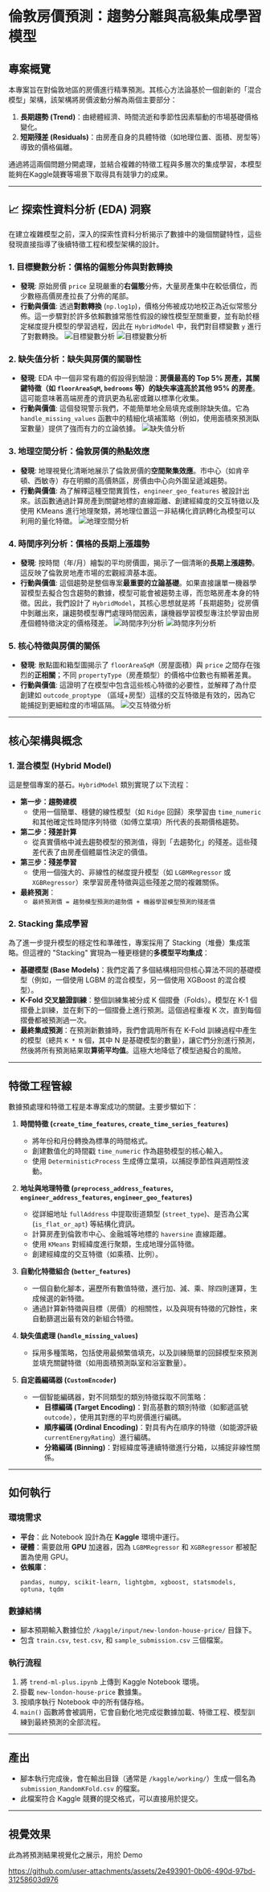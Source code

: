 # 倫敦房價預測：趨勢分離與高級集成學習模型

## 專案概覽

本專案旨在對倫敦地區的房價進行精準預測。其核心方法論基於一個創新的「混合模型」架構，該架構將房價波動分解為兩個主要部分：
1.  **長期趨勢 (Trend)**：由總體經濟、時間流逝和季節性因素驅動的市場基礎價格變化。
2.  **短期殘差 (Residuals)**：由房產自身的具體特徵（如地理位置、面積、房型等）導致的價格偏離。

通過將這兩個問題分開處理，並結合複雜的特徵工程與多層次的集成學習，本模型能夠在Kaggle競賽等場景下取得具有競爭力的成果。

---

## 📈 探索性資料分析 (EDA) 洞察

在建立複雜模型之前，深入的探索性資料分析揭示了數據中的幾個關鍵特性，這些發現直接指導了後續特徵工程和模型架構的設計。

### 1. 目標變數分析：價格的偏態分佈與對數轉換
- **發現**: 原始房價 `price` 呈現嚴重的**右偏態**分佈，大量房產集中在較低價位，而少數極高價房產拉長了分佈的尾部。
- **行動與價值**: 透過**對數轉換** (`np.log1p`)，價格分佈被成功地校正為近似常態分佈。這一步驟對於許多依賴數據常態性假設的線性模型至關重要，並有助於穩定梯度提升模型的學習過程，因此在 `HybridModel` 中，我們對目標變數 `y` 進行了對數轉換。
![目標變數分析](/img/price.png)
![目標變數分析](/img/price_after_log.png)

### 2. 缺失值分析：缺失與房價的關聯性
- **發現**: EDA 中一個非常有趣的假設得到驗證：**房價最高的 Top 5% 房產，其關鍵特徵（如 `floorAreaSqM`, `bedrooms` 等）的缺失率遠高於其他 95% 的房產**。這可能意味著高端房產的資訊更為私密或難以標準化收集。
- **行動與價值**: 這個發現警示我們，不能簡單地全局填充或刪除缺失值。它為 `handle_missing_values` 函數中的精細化填補策略（例如，使用面積來預測臥室數量）提供了強而有力的立論依據。
![缺失值分析](/img/missing_rate.png)

### 3. 地理空間分析：倫敦房價的熱點效應
- **發現**: 地理視覺化清晰地展示了倫敦房價的**空間聚集效應**。市中心（如肯辛頓、西敏寺）存在明顯的高價熱區，房價由中心向外圍呈遞減趨勢。
- **行動與價值**: 為了解釋這種空間異質性，`engineer_geo_features` 被設計出來。該函數通過計算房產到關鍵地標的直線距離、創建經緯度的交互特徵以及使用 KMeans 進行地理聚類，將地理位置這一非結構化資訊轉化為模型可以利用的量化特徵。
![地理空間分析](/img/geography.png)

### 4. 時間序列分析：價格的長期上漲趨勢
- **發現**: 按時間（年/月）繪製的平均房價圖，揭示了一個清晰的**長期上漲趨勢**。這反映了倫敦房地產市場的宏觀經濟基本面。
- **行動與價值**: 這個趨勢是整個專案**最重要的立論基礎**。如果直接讓單一機器學習模型去擬合包含趨勢的數據，模型可能會被趨勢主導，而忽略房產本身的特徵。因此，我們設計了 `HybridModel`，其核心思想就是將「長期趨勢」從房價中剝離出來，讓趨勢模型專門處理時間因素，讓機器學習模型專注於學習由房產個體特徵決定的價格殘差。
![時間序列分析](/img/TimeSeries_for_property.png)
![時間序列分析](/img/TimeSeries.png)

### 5. 核心特徵與房價的關係
- **發現**: 散點圖和箱型圖揭示了 `floorAreaSqM`（房屋面積）與 `price` 之間存在強烈的**正相關**；不同 `propertyType`（房產類型）的價格中位數也有顯著差異。
- **行動與價值**: 這證明了在模型中包含這些核心特徵的必要性，並解釋了為什麼創建如 `outcode_proptype` （區域+房型）這樣的交互特徵是有效的，因為它能捕捉到更細粒度的市場區隔。
![交互特徵分析](/img/interaction.png)

---

## 核心架構與概念

### 1. 混合模型 (Hybrid Model)

這是整個專案的基石。`HybridModel` 類別實現了以下流程：
- **第一步：趨勢建模**
  - 使用一個簡單、穩健的線性模型（如 `Ridge` 回歸）來學習由 `time_numeric` 和其他確定性時間序列特徵（如傅立葉項）所代表的長期價格趨勢。
- **第二步：殘差計算**
  - 從真實價格中減去趨勢模型的預測值，得到「去趨勢化」的殘差。這些殘差代表了由房產個體屬性決定的價值。
- **第三步：殘差學習**
  - 使用一個強大的、非線性的梯度提升模型（如 `LGBMRegressor` 或 `XGBRegressor`）來學習房產特徵與這些殘差之間的複雜關係。
- **最終預測**：
  - `最終預測價 = 趨勢模型預測的趨勢價 + 機器學習模型預測的殘差價`

### 2. Stacking 集成學習

為了進一步提升模型的穩定性和準確性，專案採用了 Stacking（堆疊）集成策略。但這裡的 "Stacking" 實現為一種更穩健的**多模型平均集成**：
- **基礎模型 (Base Models)**：我們定義了多個結構相同但核心算法不同的基礎模型（例如，一個使用 LGBM 的混合模型，另一個使用 XGBoost 的混合模型）。
- **K-Fold 交叉驗證訓練**：整個訓練集被分成 K 個摺疊（Folds）。模型在 K-1 個摺疊上訓練，並在剩下的一個摺疊上進行預測。這個過程重複 K 次，直到每個摺疊都被預測過一次。
- **最終集成預測**：在預測新數據時，我們會調用所有在 K-Fold 訓練過程中產生的模型（總共 `K * N` 個，其中 N 是基礎模型的數量），讓它們分別進行預測，然後將所有預測結果取**算術平均值**。這極大地降低了模型過擬合的風險。

---

## 特徵工程管線

數據預處理和特徵工程是本專案成功的關鍵。主要步驟如下：

1.  **時間特徵 (`create_time_features`, `create_time_series_features`)**
    - 將年份和月份轉換為標準的時間格式。
    - 創建數值化的時間戳 `time_numeric` 作為趨勢模型的核心輸入。
    - 使用 `DeterministicProcess` 生成傅立葉項，以捕捉季節性與週期性波動。

2.  **地址與地理特徵 (`preprocess_address_features`, `engineer_address_features`, `engineer_geo_features`)**
    - 從詳細地址 `fullAddress` 中提取街道類型 (`street_type`)、是否為公寓 (`is_flat_or_apt`) 等結構化資訊。
    - 計算房產到倫敦市中心、金融城等地標的 `haversine` 直線距離。
    - 使用 `KMeans` 對經緯度進行聚類，生成地理分區特徵。
    - 創建經緯度的交互特徵（如乘積、比例）。

3.  **自動化特徵組合 (`better_features`)**
    - 一個自動化腳本，遍歷所有數值特徵，進行加、減、乘、除四則運算，生成候選的新特徵。
    - 通過計算新特徵與目標（房價）的相關性，以及與現有特徵的冗餘性，來自動篩選出最有效的新組合特徵。

4.  **缺失值處理 (`handle_missing_values`)**
    - 採用多種策略，包括使用最頻繁值填充，以及訓練簡單的回歸模型來預測並填充關鍵特徵（如用面積預測臥室和浴室數量）。

5.  **自定義編碼器 (`CustomEncoder`)**
    - 一個智能編碼器，對不同類型的類別特徵採取不同策略：
        - **目標編碼 (Target Encoding)**：對高基數的類別特徵（如郵遞區號 `outcode`），使用其對應的平均房價進行編碼。
        - **順序編碼 (Ordinal Encoding)**：對具有內在順序的特徵（如能源評級 `currentEnergyRating`）進行編碼。
        - **分箱編碼 (Binning)**：對經緯度等連續特徵進行分箱，以捕捉非線性關係。

---

## 如何執行

### 環境需求
- **平台**：此 Notebook 設計為在 **Kaggle** 環境中運行。
- **硬體**：需要啟用 **GPU** 加速器，因為 `LGBMRegressor` 和 `XGBRegressor` 都被配置為使用 GPU。
- **依賴庫**：
  ```
  pandas, numpy, scikit-learn, lightgbm, xgboost, statsmodels, optuna, tqdm
  ```

### 數據結構
- 腳本預期輸入數據位於 `/kaggle/input/new-london-house-price/` 目錄下。
- 包含 `train.csv`, `test.csv`, 和 `sample_submission.csv` 三個檔案。

### 執行流程
1.  將 `trend-ml-plus.ipynb` 上傳到 Kaggle Notebook 環境。
2.  掛載 `new-london-house-price` 數據集。
3.  按順序執行 Notebook 中的所有儲存格。
4.  `main()` 函數將會被調用，它會自動化地完成從數據加載、特徵工程、模型訓練到最終預測的全部流程。

---

## 產出
- 腳本執行完成後，會在輸出目錄（通常是 `/kaggle/working/`）生成一個名為 `submission_RandomKFold.csv` 的檔案。
- 此檔案符合 Kaggle 競賽的提交格式，可以直接用於提交。 

---

## 視覺效果
此為將預測結果視覺化之展示，用於 Demo

https://github.com/user-attachments/assets/2e493901-0b06-490d-97bd-31258603d976


